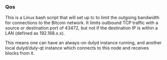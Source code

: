 ### Qos ###

This is a Linux bash script that will set up tc to limit the outgoing bandwidth for connections to the Bitcoin network. It limits outbound TCP traffic with a source or destination port of 43472, but not if the destination IP is within a LAN (defined as 192.168.x.x).

This means one can have an always-on dulyd instance running, and another local dulyd/duly-qt instance which connects to this node and receives blocks from it.
